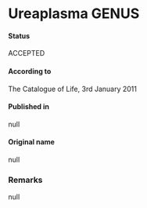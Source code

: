 # Ureaplasma GENUS

#### Status
ACCEPTED

#### According to
The Catalogue of Life, 3rd January 2011

#### Published in
null

#### Original name
null

### Remarks
null